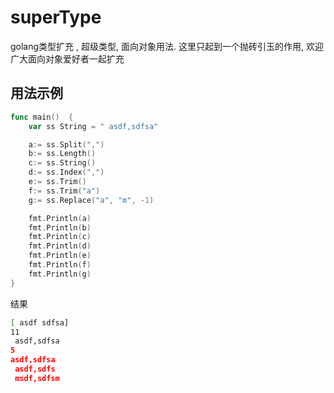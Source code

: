 # superType
golang类型扩充 , 超级类型, 面向对象用法. 这里只起到一个抛砖引玉的作用, 欢迎广大面向对象爱好者一起扩充

## 用法示例
```go
func main()  {
	var ss String = " asdf,sdfsa"

	a:= ss.Split(",")
	b:= ss.Length()
	c:= ss.String()
	d:= ss.Index(",")
	e:= ss.Trim()
	f:= ss.Trim("a")
	g:= ss.Replace("a", "m", -1)

	fmt.Println(a)
	fmt.Println(b)
	fmt.Println(c)
	fmt.Println(d)
	fmt.Println(e)
	fmt.Println(f)
	fmt.Println(g)
}
```
结果
```sh
[ asdf sdfsa]
11
 asdf,sdfsa
5
asdf,sdfsa
 asdf,sdfs
 msdf,sdfsm
```

